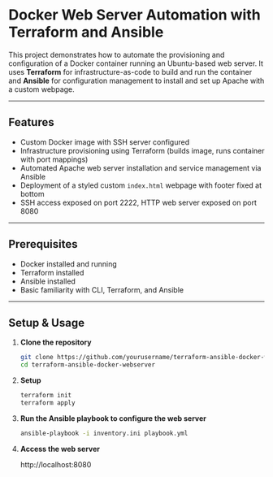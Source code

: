 # Docker Web Server Automation with Terraform and Ansible

This project demonstrates how to automate the provisioning and configuration of a Docker container running an Ubuntu-based web server. It uses **Terraform** for infrastructure-as-code to build and run the container and **Ansible** for configuration management to install and set up Apache with a custom webpage.

---

## Features

- Custom Docker image with SSH server configured  
- Infrastructure provisioning using Terraform (builds image, runs container with port mappings)  
- Automated Apache web server installation and service management via Ansible  
- Deployment of a styled custom `index.html` webpage with footer fixed at bottom  
- SSH access exposed on port 2222, HTTP web server exposed on port 8080  

---

## Prerequisites

- Docker installed and running  
- Terraform installed  
- Ansible installed  
- Basic familiarity with CLI, Terraform, and Ansible  

---

## Setup & Usage

1. **Clone the repository**

   ```bash
   git clone https://github.com/yourusername/terraform-ansible-docker-webserver.git
   cd terraform-ansible-docker-webserver 

2. **Setup**

   ```bash
   terraform init
   terraform apply

4. **Run the Ansible playbook to configure the web server**
   ```bash
   ansible-playbook -i inventory.ini playbook.yml

5. **Access the web server**

   http://localhost:8080




